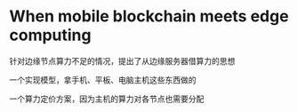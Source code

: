 # When mobile blockchain meets edge computing


针对边缘节点算力不足的情况，提出了从边缘服务器借算力的思想

一个实现模型，拿手机、平板、电脑主机这些东西做的

一个算力定价方案，因为主机的算力对各节点也需要分配
